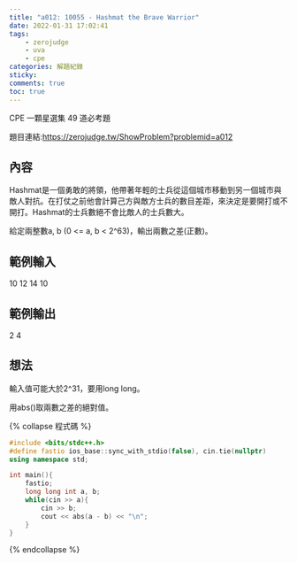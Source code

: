 ```yaml
---
title: "a012: 10055 - Hashmat the Brave Warrior"
date: 2022-01-31 17:02:41
tags:
    - zerojudge
    - uva
    - cpe
categories: 解題紀錄
sticky: 
comments: true
toc: true
---
```

CPE 一顆星選集 49 道必考題
<!--more-->
題目連結:https://zerojudge.tw/ShowProblem?problemid=a012
## 內容
Hashmat是一個勇敢的將領，他帶著年輕的士兵從這個城市移動到另一個城市與敵人對抗。在打仗之前他會計算己方與敵方士兵的數目差距，來決定是要開打或不開打。Hashmat的士兵數絕不會比敵人的士兵數大。

給定兩整數a, b (0 <= a, b < 2^63)，輸出兩數之差(正數)。
## 範例輸入
10 12
14 10
## 範例輸出
2
4
## 想法
輸入值可能大於2^31，要用long long。

用abs()取兩數之差的絕對值。

{% collapse 程式碼 %}
```cpp
#include <bits/stdc++.h>
#define fastio ios_base::sync_with_stdio(false), cin.tie(nullptr)
using namespace std;

int main(){
    fastio;
    long long int a, b;
    while(cin >> a){
        cin >> b;
        cout << abs(a - b) << "\n";
    }
}
```
{% endcollapse %}